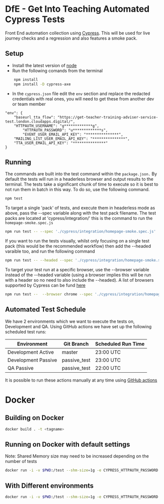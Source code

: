 # DfE - Get Into Teaching Automated Cypress Tests
Front End automation collection using [Cypress](https://www.cypress.io/). This will be used for live journey checks and a regression and also features a smoke pack.

## Setup
- Install the latest version of [node](https://nodejs.org/en/)
- Run the following comands from the terminal 
```bash 
    npm install
    npm install -D cypress-axe
```
- In the `cypress.json` file edit the `env` section and replace the redacted credentials with real ones, you will need to get these from another dev or team member
```
"env": {
	"baseurl_tta_flow": "https://get-teacher-training-adviser-service-test.london.cloudapps.digital/",
	"HTTPAUTH_USERNAME": "g*************g",
        "HTTPAUTH_PASSWORD": "u*************s",
        "EVENT_USER_EMAIL_API_KEY": "***************",
	"MAILING_LIST_USER_EMAIL_API_KEY": "***************",
	"TTA_USER_EMAIL_API_KEY": "***************"
}
```

## Running
The commands are built into the test command within the `package.json.`  By default the tests will run in a headerless browser and output results to the terminal.  The tests take a significant chunk of time to execute so it is best to not run them in batch in this way. To do so, use the following command.
```bash
npm test
```

To target a single 'pack' of tests, and execute them in headerless mode as above, pass the --spec variable along with the test pack filename. The test packs are located at 'cypress/integration/' this is the command to run the `homepage-smoke.spec.js`
```bash
npm run test -- --spec './cypress/integration/homepage-smoke.spec.js'
```

If you want to run the tests visually, whilst only focusing on a single test pack (this would be the recommended workflow) then add the --headed varaible too, and run the following command
```bash
npm run test -- --headed --spec './cypress/integration/homepage-smoke.spec.js'
```

To target your test run at a specific browser, use the --browser variable instead of the --headed variable (using a browser implies this will be run with a header so no need to also include the --headed). A list of browsers supported by Cypress can be fund [here](https://docs.cypress.io/guides/guides/launching-browsers.html#Browsers)
```bash
npm run test --  --browser chrome --spec './cypress/integration/homepage-smoke.spec.js'
```

## Automated Test Schedule
We have 2 environments which we want to execute the tests on, Development and QA. Using GitHub actions we have set up the following scheduled test runs:

| Environment         | Git Branch   | Scheduled Run Time |
| ------------------- | ------------ | ------------------ |
| Development Active  | master       | 23:00 UTC          |
| Development Passive | passive_test | 23:00 UTC          |
| QA Passive          | passive_test | 22:00 UTC          |

It is possible to run these actions manually at any time using [GitHub actions](https://github.com/DFE-Digital/get-into-teaching-frontend-tests/actions)

# Docker
## Building on Docker
```bash
docker build . -t <tagname>
```
## Running on Docker with default settings
Note: Shared Memory size may need to be increased depending on the number of tests
```bash
docker run -i -v $PWD:/test --shm-size=1g -e CYPRESS_HTTPAUTH_PASSWORD -e CYPRESS_HTTPAUTH_USERNAME -w /test cypress/included:4.2.0
```
## With Different environments
```bash
docker run -i -v $PWD:/test --shm-size=1g -e CYPRESS_HTTPAUTH_PASSWORD -e CYPRESS_HTTPAUTH_USERNAME  -w /test cypress/included:4.2.0 --config-file cypress-qa.json
```

